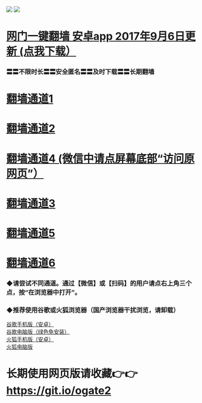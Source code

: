  <tr>
    <td align=center><img src="https://github.com/gyhhx/image-upload/blob/master/gy2-1.jpg" /></td>
 </tr> 
<tr>
  <td align=center><img src="https://github.com/gyhhx/image-upload/blob/master/%E5%BE%AE%E4%BF%A1%E8%AF%B4%E6%98%8E4.jpg" /></td>  
</tr>


# <a href="https://t.cn/Rp7Spgg">网门一键翻墙 安卓app 2017年9月6日更新 (点我下载）</a>
### 〓〓不限时长〓〓安全匿名〓〓及时下载〓〓长期翻墙


# <a href="https://s3-eu-west-1.amazonaws.com/ogatei/oGate.htm?from=gygit6">翻墙通道1</a>
# <a href="https://s3.ca-central-1.amazonaws.com/ogatec/oGate.htm?from=oGate?from=gygitc">翻墙通道2</a>
# <a href="https://s3-us-west-1.amazonaws.com/ogaten/oGate.htm?from=gygit1">翻墙通道4 (微信中请点屏幕底部“访问原网页”）</a>
# <a href="https://s3.amazonaws.com/ogate/oGate.htm?from=gygit2">翻墙通道3</a>
# <a href="https://s3.eu-west-2.amazonaws.com/ogatel/oGate.htm?from=gygit4">翻墙通道5</a>
# <a href="https://s3.eu-central-1.amazonaws.com/ogatef/oGate.htm?from=gygit5">翻墙通道6</a>

### ◆请尝试不同通道。通过【微信】或【扫码】的用户请点右上角三个点，按“在浏览器中打开”。

### ◆推荐使用谷歌或火狐浏览器（国产浏览器干扰浏览，请卸载）<br/>
<a href="http://t.cn/RCSp1nX">谷歌手机版（安卓）</a></br>
<a href="http://t.cn/RCSpFgG">谷歌电脑版（绿色免安装）</a></br>
<a href="http://t.cn/RCSpgCO">火狐手机版（安卓）</a></br>
<a href="http://t.cn/RCS0P53">火狐电脑版</a><br/>


# 长期使用网页版请收藏👉👉https://git.io/ogate2
